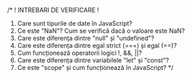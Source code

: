 /\* ! INTREBARI DE VERIFICARE !

1. Care sunt tipurile de date în JavaScript?
2. Ce este "NaN"? Cum se verifică dacă o valoare este NaN?
3. Care este diferența dintre "null" și "undefined"?
4. Care este diferența dintre egal strict (===) și egal (==)?
5. Cum funcționează operatorii logici !, &&, ||?
6. Care este diferența dintre variabilele "let" și "const"?
7. Ce este "scope" și cum funcționează în JavaScript?
   \*/
